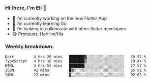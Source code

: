### Hi there, I'm Eli 👋
- 🔭 I’m currently working on the new Flutter App
- 🌱 I’m currently learning Go
- 🦄 I’m looking to collaborate with other flutter developers
- 😄 Pronouns: He/Him/His

### Weekly breakdown:
<!--START_SECTION:waka-->

```txt
Dart         4 hrs 20 mins   ███████▓░░░░░░░░░░░░░░░░░   30.57 %
TypeScript   4 hrs 10 mins   ███████▒░░░░░░░░░░░░░░░░░   29.44 %
HTML         3 hrs 54 mins   ███████░░░░░░░░░░░░░░░░░░   27.57 %
JSON         42 mins         █▒░░░░░░░░░░░░░░░░░░░░░░░   05.01 %
YAML         22 mins         ▓░░░░░░░░░░░░░░░░░░░░░░░░   02.62 %
```

<!--END_SECTION:waka-->
